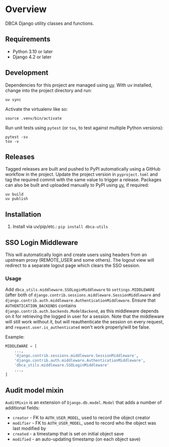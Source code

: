 # Overview

DBCA Django utility classes and functions.

## Requirements

- Python 3.10 or later
- Django 4.2 or later

## Development

Dependencies for this project are managed using [uv](https://docs.astral.sh/uv/).
With uv installed, change into the project directory and run:

    uv sync

Activate the virtualenv like so:

    source .venv/bin/activate

Run unit tests using `pytest` (or `tox`, to test against multiple Python versions):

    pytest -sv
    tox -v

## Releases

Tagged releases are built and pushed to PyPI automatically using a GitHub
workflow in the project. Update the project version in `pyproject.toml` and
tag the required commit with the same value to trigger a release. Packages
can also be built and uploaded manually to PyPI using [uv](https://docs.astral.sh/uv/guides/publish/#publishing-your-package),
if required:

    uv build
    uv publish

## Installation

1. Install via uv/pip/etc.: `pip install dbca-utils`

## SSO Login Middleware

This will automatically login and create users using headers from an upstream proxy (REMOTE_USER and some others).
The logout view will redirect to a separate logout page which clears the SSO session.

### Usage

Add `dbca_utils.middleware.SSOLoginMiddleware` to `settings.MIDDLEWARE` (after both of
`django.contrib.sessions.middleware.SessionMiddleware` and
`django.contrib.auth.middleware.AuthenticationMiddleware`.
Ensure that `AUTHENTICATION_BACKENDS` contains `django.contrib.auth.backends.ModelBackend`,
as this middleware depends on it for retrieving the logged in user for a session.
Note that the middleware will still work without it, but will reauthenticate the session
on every request, and `request.user.is_authenticated` won't work properly/will be false.

Example:

```python
MIDDLEWARE = [
    ...,
    'django.contrib.sessions.middleware.SessionMiddleware',
    'django.contrib.auth.middleware.AuthenticationMiddleware',
    'dbca_utils.middleware.SSOLoginMiddleware'
    ...,
]
```

## Audit model mixin

`AuditMixin` is an extension of `Django.db.model.Model` that adds a number of additional fields:

- `creator` - FK to `AUTH_USER_MODEL`, used to record the object creator
- `modifier` - FK to `AUTH_USER_MODEL`, used to record who the object was last modified by
- `created` - a timestamp that is set on initial object save
- `modified` - an auto-updating timestamp (on each object save)

